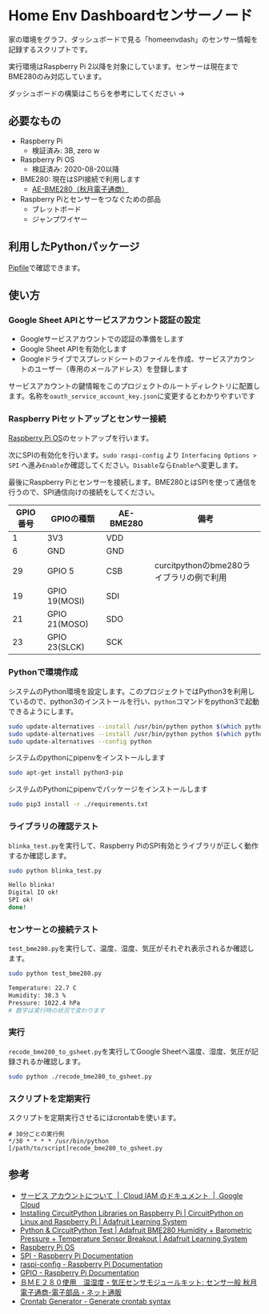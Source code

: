 # Home Env Dashboardセンサーノード

家の環境をグラフ、ダッシュボードで見る「homeenvdash」のセンサー情報を記録するスクリプトです。

実行環境はRaspberry Pi 2以降を対象にしています。センサーは現在までBME280のみ対応しています。

ダッシュボードの構築はこちらを参考にしてください -> 

## 必要なもの

- Raspberry Pi
  - 検証済み: 3B, zero w
- Raspberry Pi OS
  - 検証済み: 2020-08-20以降
- BME280: 現在はSPI接続で利用します
  - [AE-BME280（秋月電子通商）](https://akizukidenshi.com/catalog/g/gK-09421/)
- Raspberry Piとセンサーをつなぐための部品
  - ブレットボード
  - ジャンプワイヤー

## 利用したPythonパッケージ

[Pipfile](./Pipfile)で確認できます。

## 使い方

### Google Sheet APIとサービスアカウント認証の設定

- Googleサービスアカウントでの認証の準備をします
- Google Sheet APIを有効化します
- Googleドライブでスプレッドシートのファイルを作成、サービスアカウントのユーザー（専用のメールアドレス）を登録します

サービスアカウントの鍵情報をこのプロジェクトのルートディレクトリに配置します。名称を`oauth_service_account_key.json`に変更するとわかりやすいです

### Raspberry Piセットアップとセンサー接続

[Raspberry Pi OS](https://www.raspberrypi.org/software/)のセットアップを行います。

次にSPIの有効化を行います。`sudo raspi-config` より `Interfacing Options > SPI` へ進み`Enable`か確認してください。`Disable`なら`Enable`へ変更します。

最後にRaspberry Piとセンサーを接続します。BME280とはSPIを使って通信を行うので、SPI通信向けの接続をしてください。

GPIO番号 | GPIOの種類 | AE-BME280 | 備考
-- | -- | -- | --
1 | 3V3 | VDD |  
6 | GND | GND |  
29 | GPIO 5 | CSB | curcitpythonのbme280ライブラリの例で利用
19 | GPIO 19(MOSI) | SDI |  
21 | GPIO 21(MOSO) | SDO |  
23 | GPIO 23(SLCK) | SCK |  

### Pythonで環境作成

システムのPython環境を設定します。このプロジェクトではPython3を利用しているので、python3のインストールを行い、`python`コマンドをpython3で起動できるようにします。

```bash
sudo update-alternatives --install /usr/bin/python python $(which python2) 1
sudo update-alternatives --install /usr/bin/python python $(which python3) 2
sudo update-alternatives --config python
```

システムのpythonにpipenvをインストールします

```bash
sudo apt-get install python3-pip
```

システムのPythonにpipenvでパッケージをインストールします

```bash
sudo pip3 install -r ./requirements.txt
```

### ライブラリの確認テスト

`blinka_test.py`を実行して、Raspberry PiのSPI有効とライブラリが正しく動作するか確認します。

```bash
sudo python blinka_test.py

Hello blinka!
Digital IO ok!
SPI ok!
done!
```

### センサーとの接続テスト

`test_bme280.py`を実行して、温度、湿度、気圧がそれぞれ表示されるか確認します。

```bash
sudo python test_bme280.py

Temperature: 22.7 C
Humidity: 38.3 %
Pressure: 1022.4 hPa
# 数字は実行時の状況で変わります
```

### 実行

`recode_bme280_to_gsheet.py`を実行してGoogle Sheetへ温度、湿度、気圧が記録されるか確認します。

```bash
sudo python ./recode_bme280_to_gsheet.py
```

<!-- TODO:2020-12-05 記録された画像を乗せる -->

### スクリプトを定期実行

スクリプトを定期実行させるにはcrontabを使います。

```cron
# 30分ごとの実行例
*/30 * * * * /usr/bin/python [/path/to/script]recode_bme280_to_gsheet.py
```

## 参考

- [サービス アカウントについて  |  Cloud IAM のドキュメント  |  Google Cloud](https://cloud.google.com/iam/docs/understanding-service-accounts?hl=ja#background)
- [Installing CircuitPython Libraries on Raspberry Pi | CircuitPython on Linux and Raspberry Pi | Adafruit Learning System](https://learn.adafruit.com/circuitpython-on-raspberrypi-linux/installing-circuitpython-on-raspberry-pi)
- [Python & CircuitPython Test | Adafruit BME280 Humidity + Barometric Pressure + Temperature Sensor Breakout | Adafruit Learning System](https://learn.adafruit.com/adafruit-bme280-humidity-barometric-pressure-temperature-sensor-breakout/python-circuitpython-test)
- [Raspberry Pi OS](https://www.raspberrypi.org/software/)
- [SPI - Raspberry Pi Documentation](https://www.raspberrypi.org/documentation/hardware/raspberrypi/spi/README.md)
- [raspi-config - Raspberry Pi Documentation](https://www.raspberrypi.org/documentation/configuration/raspi-config.md)
- [GPIO - Raspberry Pi Documentation](https://www.raspberrypi.org/documentation/usage/gpio/)
- [ＢＭＥ２８０使用　温湿度・気圧センサモジュールキット: センサ一般 秋月電子通商-電子部品・ネット通販](https://akizukidenshi.com/catalog/g/gK-09421/)
- [Crontab Generator - Generate crontab syntax](https://crontab-generator.org/)
